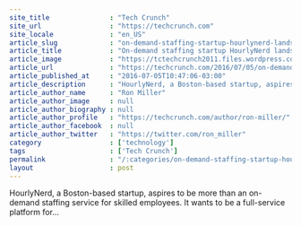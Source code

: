 ```yaml
---
site_title               : "Tech Crunch"
site_url                 : "https://techcrunch.com"
site_locale              : "en_US"
article_slug             : "on-demand-staffing-startup-hourlynerd-lands-s22-million-series-c"
article_title            : "On-demand staffing startup HourlyNerd lands $22 million Series C"
article_image            : "https://tctechcrunch2011.files.wordpress.com/2016/07/gettyimages-536986013.jpg?w=764&h=400&crop=1"
article_url              : "https://techcrunch.com/2016/07/05/on-demand-staffing-startup-hourlynerd-lands-22-million-series-c/"
article_published_at     : "2016-07-05T10:47:06-03:00"
article_description      : "HourlyNerd, a Boston-based startup, aspires to be more than an on-demand staffing service for skilled employees. It wants to be a full-service platform for..."
article_author_name      : "Ron Miller"
article_author_image     : null
article_author_biography : null
article_author_profile   : "https://techcrunch.com/author/ron-miller/"
article_author_facebook  : null
article_author_twitter   : "https://twitter.com/ron_miller"
category                 : ['technology']
tags                     : ['Tech Crunch']
permalink                : "/:categories/on-demand-staffing-startup-hourlynerd-lands-s22-million-series-c/"
layout                   : post
---
```


HourlyNerd, a Boston-based startup, aspires to be more than an on-demand staffing service for skilled employees. It wants to be a full-service platform for...
